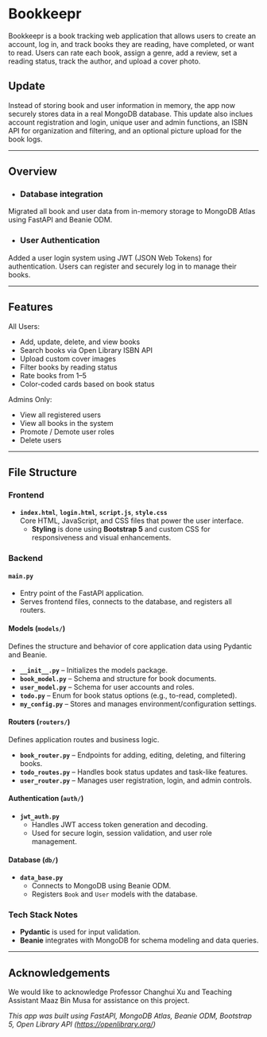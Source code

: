 # Bookkeepr

Bookkeepr is a book tracking web application that allows users to create an account, log in, and track books they are reading, have completed, or want to read. Users can rate each book, assign a genre, add a review, set a reading status, track the author, and upload a cover photo.


## Update

Instead of storing book and user information in memory, the app now securely stores data in a real MongoDB database. This update also inclues account registration and login, unique user and admin functions, an ISBN API for organization and filtering, and an optional picture upload for the book logs.

---

## Overview
- ### Database integration
Migrated all book and user data from in-memory storage to MongoDB Atlas using FastAPI and Beanie ODM.

- ### User Authentication 
Added a user login system using JWT (JSON Web Tokens) for authentication. Users can register and securely log in to manage their books.

---

## Features
All Users:
- Add, update, delete, and view books
- Search books via Open Library ISBN API
- Upload custom cover images
- Filter books by reading status
- Rate books from 1–5
- Color-coded cards based on book status

Admins Only:
- View all registered users
- View all books in the system
- Promote / Demote user roles
- Delete users

---

## File Structure

### Frontend
- **`index.html`**, **`login.html`**, **`script.js`**, **`style.css`**  
  Core HTML, JavaScript, and CSS files that power the user interface.  
  - **Styling** is done using **Bootstrap 5** and custom CSS for responsiveness and visual enhancements.

### Backend

#### `main.py`  
- Entry point of the FastAPI application.  
- Serves frontend files, connects to the database, and registers all routers.


#### Models (`models/`)
Defines the structure and behavior of core application data using Pydantic and Beanie.
- **`__init__.py`** – Initializes the models package.  
- **`book_model.py`** – Schema and structure for book documents.  
- **`user_model.py`** – Schema for user accounts and roles.  
- **`todo.py`** – Enum for book status options (e.g., to-read, completed).  
- **`my_config.py`** – Stores and manages environment/configuration settings.


#### Routers (`routers/`)
Defines application routes and business logic.
- **`book_router.py`** – Endpoints for adding, editing, deleting, and filtering books.  
- **`todo_routes.py`** – Handles book status updates and task-like features.  
- **`user_router.py`** – Manages user registration, login, and admin controls.


#### Authentication (`auth/`)
- **`jwt_auth.py`**  
  - Handles JWT access token generation and decoding.  
  - Used for secure login, session validation, and user role management.


#### Database (`db/`)
- **`data_base.py`**  
  - Connects to MongoDB using Beanie ODM.  
  - Registers `Book` and `User` models with the database.


### Tech Stack Notes
- **Pydantic** is used for input validation.  
- **Beanie** integrates with MongoDB for schema modeling and data queries.

---

## Acknowledgements
We would like to acknowledge Professor Changhui Xu and Teaching Assistant Maaz Bin Musa for assistance on this project. 

_This app was built using FastAPI, MongoDB Atlas, Beanie ODM, Bootstrap 5, Open Library API (https://openlibrary.org/)_





